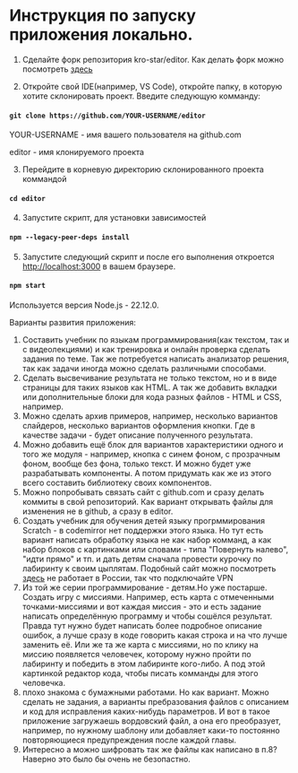 # Инструкция по запуску приложения локально.

1. Сделайте форк репозитория kro-star/editor. Как делать форк можно посмотреть [здесь](https://docs.github.com/en/pull-requests/collaborating-with-pull-requests/working-with-forks/fork-a-repo)

2. Откройте свой IDE(например, VS Code), откройте папку, в которую хотите склонировать проект. Введите следующую комманду:

#### `git clone https://github.com/YOUR-USERNAME/editor`

YOUR-USERNAME - имя вашего пользователя на github.com

editor - имя клонируемого проекта

3. Перейдите в корневую директорию склонированного проекта коммандой

#### `cd editor`

4. Запустите скрипт, для установки зависимостей
   
#### `npm --legacy-peer-deps install`

5. Запустите следующий скрипт и после его выполнения откроется [http://localhost:3000](http://localhost:3000) в вашем браузере.

#### `npm start`

Используется версия Node.js - 22.12.0.

Варианты развития приложения:
1. Составить учебник по языкам программирования(как текстом, так и с видеолекциями) и как тренировка и онлайн проверка сделать задания по теме. Так же потребуется написать анализатор решения, так как задачи иногда можно сделать различными способами.
2. Сделать высвечивание результата не только текстом, но и в виде страницы для таких языков как HTML. А так же добавить вкладки или дополнительные блоки для кода разных файлов - HTML и CSS, например.
3. Можно сделать архив примеров, например, несколько вариантов слайдеров, несколько вариантов оформления кнопки. Где в качестве задачи - будет описание полученного результата.
4. Можно добавить ещё блок для вариантов характеристики одного и того же модуля - например, кнопка с синем фоном, с прозрачным фоном, вообще без фона, только текст. И можно будет уже разрабатывать компоненты. А потом придумать как же из этого всего составить библиотеку своих компонентов.
5. Можно попробывать связать сайт с github.com и сразу делать коммиты в свой репозиторий. Как вариант открывать файлы для изменения не в github, а сразу в editor.
6.  Создать учебник для обучения детей языку прогрммирования Scratch - в codemirror нет поддержки этого языка. Но тут есть вариант написать обработку языка не как набор комманд, а как набор блоков с картинками или словами - типа "Повернуть налево", "идти прямо" и тп. и дать детям сначала провести курочку по лабиринту к своим цыплятам. Подобный сайт можно посмотреть [здесь](https://code.org/student/elementary) не работает в России, так что подключайте VPN
7.  Из той же серии программирование - детям.Но уже постарше. Создать игру с миссиями. Например, есть карта с отмеченными точками-миссиями и вот каждая миссия - это и есть задание написать определённую программу и чтобы сошёлся результат. Правда тут нужно будет написать более подробное описание ошибок, а лучше сразу в коде говорить какая строка и на что лучше заменить её.
   Или же та же карта с миссиями, но по клику на миссию появляется человечек, которому нужно пройти по лабиринту и победить в этом лабиринте кого-либо. А под этой картинкой редактор кода, чтобы писать комманды для этого человечка.
8. плохо знакома с бумажными работами. Но как вариант. Можно сделать не задания, а варианты пребразования файлов с описанием и код для исправления каких-нибудь параметров.  И вот в такое приложение загружаешь вордовский файл, а она его преобразует, например, по нужному шаблону или добавляет каки-то постоянно повторяющиеся предупреждения после каждой главы.
9. Интересно а можно шифровать так же файлы как написано в п.8? Наверно это было бы очень не безопастно.

